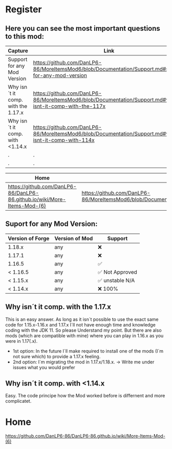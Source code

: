 # Register

## Here you can see the most important questions to this mod:

| Capture                             | Link                                                                                                    |
| ----------------------------------- | ------------------------------------------------------------------------------------------------------- |
| Support for any Mod Version         | https://github.com/DanLP6-86/MoreItemsMod6/blob/Documentation/Support.md#suport-for-any-mod-version     |
| Why isn´t it comp. with the 1.17.x  | https://github.com/DanLP6-86/MoreItemsMod6/blob/Documentation/Support.md#why-isnt-it-comp-with-the-117x |
| Why isn´t it comp. with <1.14.x     | https://github.com/DanLP6-86/MoreItemsMod6/blob/Documentation/Support.md#why-isnt-it-comp-with-114x     |
| . | . |
| . | . |

| Home                                                                     |                                                                               |
| ------------------------------------------------------------------------ | ----------------------------------------------------------------------------- |
| https://github.com/DanLP6-86/DanLP6-86.github.io/wiki/More-Items-Mod-(6) | https://github.com/DanLP6-86/MoreItemsMod6/blob/Documentation/Support.md#home |



## Suport for any Mod Version:

| Version of Forge | Version of Mod   | Support         |
| ---------------- | ---------------- | --------------- |
| 1.18.x           | any              | :x:
| 1.17.1           | any              | :x:             |
| 1.16.5           | any              | ✅              |
| < 1.16.5         | any              | ✅ Not Approved |
| < 1.15.x         | any              | ✅ unstable N/A |
| < 1.14.x         | any              | :x: 100%        |



## Why isn´t it comp. with the 1.17.x

This is an easy answer. As long as it isn´t possible to use the exact same code for 1.15.x-1.16.x and 1.17.x I´ll not have enough time and knowledge coding with the JDK 11. So please Understand my point. But there are also mods (which are compatible with mine) where you can play in 1.16.x as you were in 1.17(.x). 
- 1st option: In the future I´ll make required to install one of the mods (I´m not sure which) to provide a 1.17.x feeling. 
- 2nd option: I´m migrating the mod in 1.17.x/1.18.x.
-> Write me under issues what you would prefer



## Why isn´t it comp. with <1.14.x 

Easy. The code principe how the Mod worked before is differnent and more complicatet.



# Home
https://github.com/DanLP6-86/DanLP6-86.github.io/wiki/More-Items-Mod-(6)
